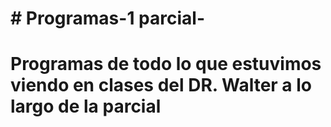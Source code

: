 <h1># Programas-1 parcial-<h1>
Programas de todo lo que estuvimos viendo en clases del DR. Walter a lo largo de la parcial
